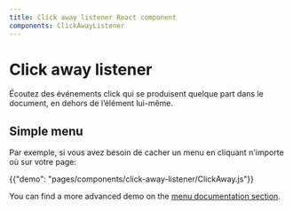 ```yaml
---
title: Click away listener React component
components: ClickAwayListener
---
```


# Click away listener

<p class="description">Écoutez des événements click qui se produisent quelque part dans le document, en dehors de l’élément lui-même.</p>

## Simple menu

Par exemple, si vous avez besoin de cacher un menu en cliquant n'importe où sur votre page:

{{"demo": "pages/components/click-away-listener/ClickAway.js"}}

You can find a more advanced demo on the [menu documentation section](/components/menus/#menulist-composition).